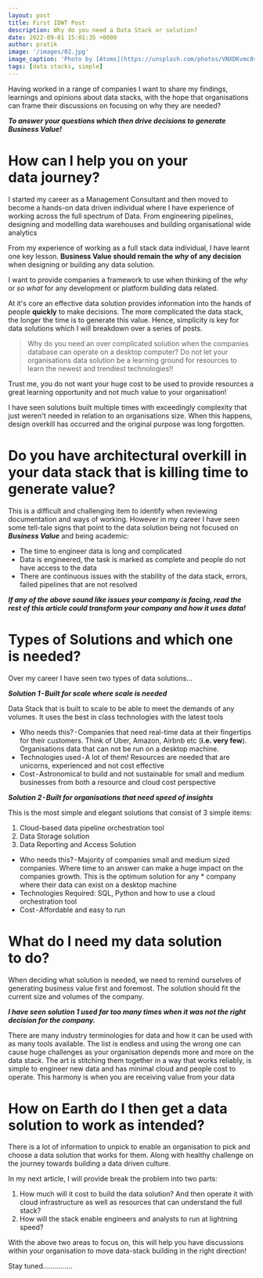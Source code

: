 ```yaml
---
layout: post
title: First IDWT Post
description: Why do you need a Data Stack or solution?
date: 2022-09-01 15:01:35 +0000
author: pratik
image: '/images/02.jpg'
image_caption: 'Photo by [Atoms](https://unsplash.com/photos/VNXDKvmc8v4) on [Unsplash](https://unsplash.com/)'
tags: [data stacks, simple]
---
```


Having worked in a range of companies I want to share my findings, learnings and opinions about data stacks, with the hope that organisations can frame their discussions on focusing on why they are needed?

***To answer your questions which then drive decisions to generate Business Value!***

# How can I help you on your data journey?

I started my career as a Management Consultant and then moved to become a hands-on data driven individual where I have experience of working across the full spectrum of Data. From engineering pipelines, designing and modelling data warehouses and building organisational wide analytics

From my experience of working as a full stack data individual, I have learnt one key lesson. **Business Value should remain the *why* of any decision** when designing or building any data solution.

I want to provide companies a framework to use when thinking of the *why* or *so what* for any development or platform building data related.

At it's core an effective data solution provides information into the hands of people **quickly** to make decisions. The more complicated the data stack, the longer the time is to generate this value. Hence, simplicity is key for data solutions which I will breakdown over a series of posts.


> Why do you need an over complicated solution when the companies database can operate on a desktop computer? Do not let your organisations data solution be a learning ground for resources to learn the newest and trendiest technologies!!

Trust me, you do not want your huge cost to be used to provide resources a great learning opportunity and not much value to your organisation!

I have seen solutions built multiple times with exceedingly complexity that just weren't needed in relation to an organisations size. When this happens, design overkill has occurred and the original purpose was long forgotten.

# Do you have architectural overkill in your data stack that is killing time to generate value?

This is a difficult and challenging item to identify when reviewing documentation and ways of working. However in my career I have seen some tell-tale signs that point to the data solution being not focused on ***Business Value*** and being academic:

* The time to engineer data is long and complicated
* Data is engineered, the task is marked as complete and people do not have access to the data
* There are continuous issues with the stability of the data stack, errors, failed pipelines that are not resolved

***If any of the above sound like issues your company is facing, read the rest of this article could transform your company and how it uses data!***

# Types of Solutions and which one is needed?

Over my career I have seen two types of data solutions…

***Solution 1 - Built for scale where scale is needed***

Data Stack that is built to scale to be able to meet the demands of any volumes. It uses the best in class technologies with the latest tools

* Who needs this? - Companies that need real-time data at their fingertips for their customers. Think of Uber, Amazon, Airbnb etc (**i.e. very few**). Organisations data that can not be run on a desktop machine.
* Technologies used - A lot of them! Resources are needed that are unicorns, experienced and not cost effective
* Cost - Astronomical to build and not sustainable for small and medium businesses from both a resource and cloud cost perspective

***Solution 2 - Built for organisations that need speed of insights***

This is the most simple and elegant solutions that consist of 3 simple items:

1. Cloud-based data pipeline orchestration tool
2. Data Storage solution
3. Data Reporting and Access Solution

* Who needs this? - Majority of companies small and medium sized companies. Where time to an answer can make a huge impact on the companies growth. This is the optimum solution for any * company where their data can exist on a desktop machine
* Technologies Required: SQL, Python and how to use a cloud orchestration tool
* Cost - Affordable and easy to run 

# What do I need my data solution to do?

When deciding what solution is needed, we need to remind ourselves of generating business value first and foremost. The solution should fit the current size and volumes of the company.

***I have seen solution 1 used far too many times when it was not the right decision for the company.***

There are many industry terminologies for data and how it can be used with as many tools available. The list is endless and using the wrong one can cause huge challenges as your organisation depends more and more on the data stack. The art is stitching them together in a way that works reliably, is simple to engineer new data and has minimal cloud and people cost to operate. This harmony is when you are receiving value from your data

# How on Earth do I then get a data solution to work as intended?

There is a lot of information to unpick to enable an organisation to pick and choose a data solution that works for them. Along with healthy challenge on the journey towards building a data driven culture.

In my next article, I will provide break the problem into two parts:

1. How much will it cost to build the data solution? And then operate it with cloud infrastructure as well as resources that can understand the full stack?
2. How will the stack enable engineers and analysts to run at lightning speed?

With the above two areas to focus on, this will help you have discussions within your organisation to move data-stack building in the right direction!

Stay tuned……………
